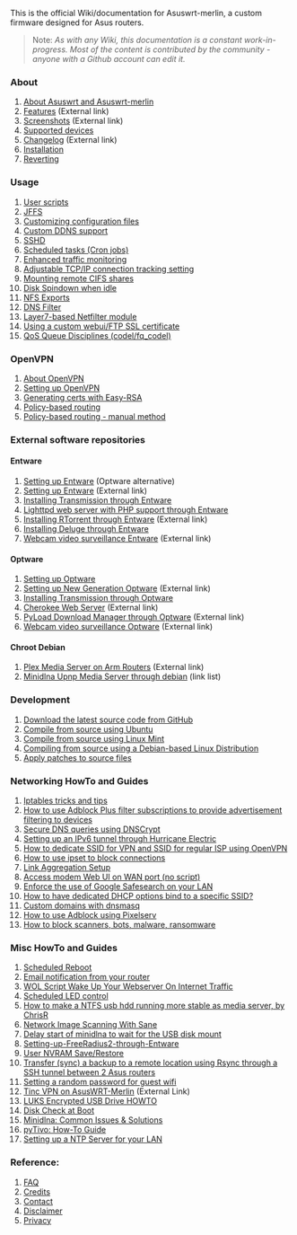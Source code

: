 This is the official Wiki/documentation for Asuswrt-merlin, a custom firmware designed for Asus routers.

>Note: _As with any Wiki, this documentation is a constant work-in-progress.  Most of the content is contributed by the community - anyone with a Github account can edit it._

### About
1. [About Asuswrt and Asuswrt-merlin](/RMerl/asuswrt-merlin/wiki/About-Asuswrt/)
2. [Features](https://asuswrt.lostrealm.ca/features) (External link)
3. [Screenshots](https://asuswrt.lostrealm.ca/screenshots) (External link)
4. [Supported devices](/RMerl/asuswrt-merlin/wiki/Supported-Devices)
5. [Changelog](https://asuswrt.lostrealm.ca/changelog) (External link)
6. [Installation](/RMerl/asuswrt-merlin/wiki/Installation)
7. [Reverting](/RMerl/asuswrt-merlin/wiki/Reverting/)

### Usage
1. [User scripts](/RMerl/asuswrt-merlin/wiki/User-scripts)
2. [JFFS](/RMerl/asuswrt-merlin/wiki/JFFS)
3. [Customizing configuration files](/RMerl/asuswrt-merlin/wiki/Custom-config-files)
4. [Custom DDNS support](/RMerl/asuswrt-merlin/wiki/Custom-DDNS)
5. [SSHD](/RMerl/asuswrt-merlin/wiki/SSHD)
6. [Scheduled tasks (Cron jobs)](/RMerl/asuswrt-merlin/wiki/Scheduled-tasks-(cron-jobs))
7. [Enhanced traffic monitoring](/RMerl/asuswrt-merlin/wiki/Enhanced-Traffic-monitoring)
8. [Adjustable TCP/IP connection tracking setting](/RMerl/asuswrt-merlin/wiki/Adjustable-TCPIP-connection-tracking)
9. [Mounting remote CIFS shares](/RMerl/asuswrt-merlin/wiki/Mounting-remote-CIFS-shares)
10. [Disk Spindown when idle](/RMerl/asuswrt-merlin/wiki/Disk-Spindown-when-idle)
11. [NFS Exports](/RMerl/asuswrt-merlin/wiki/NFS-Exports)
12. [DNS Filter](/RMerl/asuswrt-merlin/wiki/DNS-Filter)
13. [Layer7-based Netfilter module](/RMerl/asuswrt-merlin/wiki/Layer7-based-Netfilter-module)
14. [Using a custom webui/FTP SSL certificate](/RMerl/asuswrt-merlin/wiki/Custom-SSL-certificates)
15. [QoS Queue Disciplines (codel/fq_codel)](/RMerl/asuswrt-merlin/wiki/QoS-Queue-Disciplines)


### OpenVPN
1. [About OpenVPN](/RMerl/asuswrt-merlin/wiki/About-OpenVPN)
2. [Setting up OpenVPN](/RMerl/asuswrt-merlin/wiki/Configuring-OpenVPN)
3. [Generating certs with Easy-RSA](/RMerl/asuswrt-merlin/wiki/Generating-OpenVPN-keys-using-Easy-RSA)
4. [Policy-based routing](/RMerl/asuswrt-merlin/wiki/Policy-based-routing)
5. [Policy-based routing - manual method](/RMerl/asuswrt-merlin/wiki/Policy-based-routing-(manual-method))

### External software repositories

#### Entware
1. [Setting up Entware](/RMerl/asuswrt-merlin/wiki/Entware) (Optware alternative)
2. [Setting up Entware](https://github.com/Entware-ng/Entware-ng/wiki/Install-on-asuswrt-merlin-firmware) (External link)
3. [Installing Transmission through Entware](/RMerl/asuswrt-merlin/wiki/Installing-Transmission-through-Entware)
4. [Lighttpd web server with PHP support through Entware](/RMerl/asuswrt-merlin/wiki/Lighttpd-web-server-with-PHP-support-through-Entware)
5. [Installing RTorrent through Entware](https://github.com/Entware-ng/Entware-ng/wiki/Using-Rtorrent) (External link)
6. [Installing Deluge through Entware](/RMerl/asuswrt-merlin/wiki/Installing-Deluge-through-Entware)
7. [Webcam video surveillance Entware](http://www.hqt.ro/webcam-video-surveillance-via-mjpg-streamer-entware/) (External link)

#### Optware
1. [Setting up Optware](/RMerl/asuswrt-merlin/wiki/Initialize-OPTWARE)
2. [Setting up New Generation Optware](https://github.com/Optware/Optware-ng) (External link)
3. [Installing Transmission through Optware](/RMerl/asuswrt-merlin/wiki/Transmission-through-Optware)
4. [Cherokee Web Server](http://www.hqt.ro/cherokee-web-server-through-optware) (External link)
5. [PyLoad Download Manager through Optware](http://www.hqt.ro/pyload-download-manager-through-optware) (External link)
6. [Webcam video surveillance Optware](http://www.hqt.ro/webcam-video-surveillance-via-mjpg-streamer) (External link)

#### Chroot Debian
1. [Plex Media Server on Arm Routers](http://www.hqt.ro/plex-media-server-through-debian-arm/) (External link)
2. [Minidlna Upnp Media Server through debian](/RMerl/asuswrt-merlin/wiki/Media-Server-through-debian) (link list)

### Development
1. [Download the latest source code from GitHub](/RMerl/asuswrt-merlin/wiki/Download-the-latest-source-code-from-GitHub)
2. [Compile from source using Ubuntu](/RMerl/asuswrt-merlin/wiki/Compile-Firmware-from-source-using-Ubuntu)
3. [Compile from source using Linux Mint](/RMerl/asuswrt-merlin/wiki/Compile-Firmware-from-source-using-Linux-Mint)
4. [Compiling from source using a Debian-based Linux Distribution](/RMerl/asuswrt-merlin/wiki/Compiling-from-source-using-a-Debian-based-Linux-Distribution)
5. [Apply patches to source files](/RMerl/asuswrt-merlin/wiki/Applying-patches-to-source-files)

### Networking HowTo and Guides
1. [Iptables tricks and tips](/RMerl/asuswrt-merlin/wiki/Iptables-tips)
2. [How to use Adblock Plus filter subscriptions to provide advertisement filtering to devices](/RMerl/asuswrt-merlin/wiki/How-to-use-Adblock-Plus-filter-subscriptions-to-provide-advertisement-filtering-to-devices)
3. [Secure DNS queries using DNSCrypt](/RMerl/asuswrt-merlin/wiki/Secure-DNS-queries-using-DNSCrypt)
4. [Setting up an IPv6 tunnel through Hurricane Electric](/RMerl/asuswrt-merlin/wiki/IPv6-tunnelling)
5. [How to dedicate SSID for VPN and SSID for regular ISP using OpenVPN](/RMerl/asuswrt-merlin/wiki/How-to-setup-SSID-for-VPN-and-SSID-for-Regular-ISP-using-OpenVPN.)
6. [How to use ipset to block connections](/RMerl/asuswrt-merlin/wiki/Using-ipset)
7. [Link Aggregation Setup](/RMerl/asuswrt-merlin/wiki/Link-Aggregation)
8. [Access modem Web UI on WAN port (no script)](/RMerl/asuswrt-merlin/wiki/Access-modem-Web-UI-on-WAN-port-(no-script))
9. [Enforce the use of Google Safesearch on your LAN](/RMerl/asuswrt-merlin/wiki/Enforce-Safesearch)
10. [How to have dedicated DHCP options bind to a specific SSID?](/RMerl/asuswrt-merlin/wiki/How-to-have-dedicated-DHCP-options-bind-to-a-specific-SSID%3F)
11. [Custom domains with dnsmasq](/RMerl/asuswrt-merlin/wiki/Custom-domains-with-dnsmasq)
12. [How to use Adblock using Pixelserv](https://github.com/RMerl/asuswrt-merlin/wiki/How-to-use-Adblock-using-Pixelserv)
13. [How to block scanners, bots, malware, ransomware](https://github.com/RMerl/asuswrt-merlin/wiki/How-to-block-scanners,-bots,-malware,-ransomware)

### Misc HowTo and Guides
1. [Scheduled Reboot](/RMerl/asuswrt-merlin/wiki/Scheduled-Reboot)
2. [Email notification from your router](/RMerl/asuswrt-merlin/wiki/Sending-Email)
3. [WOL Script Wake Up Your Webserver On Internet Traffic](/RMerl/asuswrt-merlin/wiki/WOL-Script-Wake-Up-Your-Webserver-On-Internet-Traffic)
4. [Scheduled LED control](/RMerl/asuswrt-merlin/wiki/Scheduled-LED-control)
5. [How to make a NTFS usb hdd running more stable as media server, by ChrisR](/RMerl/asuswrt-merlin/wiki/How-to--NTFS-usb-hdd-was-not-running-stable-as-media-server)
6. [Network Image Scanning With Sane](/RMerl/asuswrt-merlin/wiki/Network-Scanning-With-Sane)
7. [Delay start of minidlna to wait for the USB disk mount](/RMerl/asuswrt-merlin/wiki/delay-start-of-minidlna-to-wait-for-the-USB-disk-mount)
8. [Setting-up-FreeRadius2-through-Entware](/RMerl/asuswrt-merlin/wiki/Setting-up-FreeRadius2-through-Entware)
9. [User NVRAM Save/Restore](/RMerl/asuswrt-merlin/wiki/NVRAM-Save-Restore-Utility)
10. [Transfer (sync) a backup to a remote location using Rsync through a SSH tunnel between 2 Asus routers](/RMerl/asuswrt-merlin/wiki/Transfer-(sync)-a-backup-to-a-remote-location-using-Rsync-through-a-SSH-tunnel-between-2-Asus-routers)
11. [Setting a random password for guest wifi](/RMerl/asuswrt-merlin/wiki/Setting-a-random-password-for-guest-wifi)
12. [Tinc VPN on AsusWRT-Merlin](http://nwgat.ninja/tinc-vpn-on-asuswrt-merlin/) (External Link)
13. [LUKS Encrypted USB Drive HOWTO](LUKS-Encrypted-USB-Drive-HOWTO)
14. [Disk Check at Boot](/RMerl/asuswrt-merlin/wiki/USB-Disk-Check-at-Boot)
15. [Minidlna: Common Issues & Solutions](/RMerl/asuswrt-merlin/wiki/Minidlna:--Common-Issues-&-Solutions)
16. [pyTivo:  How-To Guide](/RMerl/asuswrt-merlin/wiki/pyTivo-on-AsusWRT-Merlin-Router:--How-To-Guide)
17. [Setting up a NTP Server for your LAN](/RMerl/asuswrt-merlin/wiki/Setting-up-an-NTP-Server-for-your-local-lan)

### Reference:
1. [FAQ](/RMerl/asuswrt-merlin/wiki/FAQ)
2. [Credits](/RMerl/asuswrt-merlin/wiki/Credits/)
3. [Contact](/RMerl/asuswrt-merlin/wiki/Contact/)
4. [Disclaimer](/RMerl/asuswrt-merlin/wiki/Disclaimer/)
5. [Privacy](/RMerl/asuswrt-merlin/wiki/Privacy-disclosure)